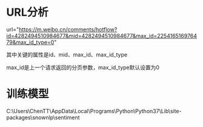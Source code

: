 # URL分析

url="https://m.weibo.cn/comments/hotflow?id=4282494510984677&mid=4282494510984677&max_id=225416516976479&max_id_type=0"

其中关键的属性是id、mid、max_id、max_id_type

max_id是上一个请求返回的分页参数，max_id_type默认设置为0

# 训练模型



C:\Users\ChenTT\AppData\Local\Programs\Python\Python37\Lib\site-packages\snownlp\sentiment